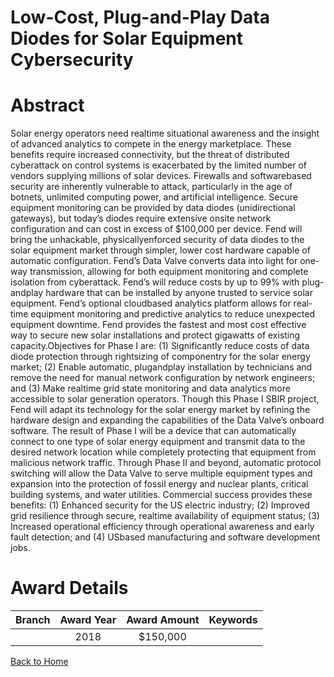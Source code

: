 
Low-Cost, Plug-and-Play Data Diodes for Solar Equipment Cybersecurity
=====================================================================

# Abstract


Solar energy operators need real­time situational awareness and the insight of advanced analytics to compete in the energy marketplace. These benefits require increased connectivity, but the threat of distributed cyberattack on control systems is exacerbated by the limited number of vendors supplying millions of solar devices. Firewalls and software­based security are inherently vulnerable to attack, particularly in the age of botnets, unlimited computing power, and artificial intelligence. Secure equipment monitoring can be provided by data diodes (unidirectional gateways), but today’s diodes require extensive on­site network configuration and can cost in excess of $100,000 per device. Fend will bring the unhackable, physically­enforced security of data diodes to the solar equipment market through simpler, lower cost hardware capable of automatic configuration. Fend’s Data Valve converts data into light for one­way transmission, allowing for both equipment monitoring and complete isolation from cyberattack. Fend’s will reduce costs by up to 99% with plug­and­play hardware that can be installed by anyone trusted to service solar equipment. Fend’s optional cloud­based analytics platform allows for real­time equipment monitoring and predictive analytics to reduce unexpected equipment downtime. Fend provides the fastest and most cost effective way to secure new solar installations and protect gigawatts of existing capacity.Objectives for Phase I are: (1) Significantly reduce costs of data diode protection through right­sizing of componentry for the solar energy market; (2) Enable automatic, plug­and­play installation by technicians and remove the need for manual network configuration by network engineers; and (3) Make real­time grid state monitoring and data analytics more accessible to solar generation operators. Though this Phase I SBIR project, Fend will adapt its technology for the solar energy market by refining the hardware design and expanding the capabilities of the Data Valve’s on­board software. The result of Phase I will be a device that can automatically connect to one type of solar energy equipment and transmit data to the desired network location while completely protecting that equipment from malicious network traffic. Through Phase II and beyond, automatic protocol switching will allow the Data Valve to serve multiple equipment types and expansion into the protection of fossil energy and nuclear plants, critical building systems, and water utilities. Commercial success provides these benefits: (1) Enhanced security for the US electric industry; (2) Improved grid resilience through secure, real­time availability of equipment status; (3) Increased operational efficiency through operational awareness and early fault detection; and (4) US­based manufacturing and software development jobs.  

# Award Details

|Branch|Award Year|Award Amount|Keywords|
| :---: | :---: | :---: | :---: |
||2018|$150,000||
  
  


[Back to Home](https://github.com/chrischow/dod_sbir_awards#737)